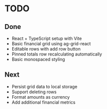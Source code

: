# TODO

## Done
- React + TypeScript setup with Vite
- Basic financial grid using ag-grid-react
- Editable rows with add row button
- Pinned totals row recalculating automatically
- Basic monospaced styling

## Next
- Persist grid data to local storage
- Support deleting rows
- Format amounts as currency
- Add additional financial metrics
